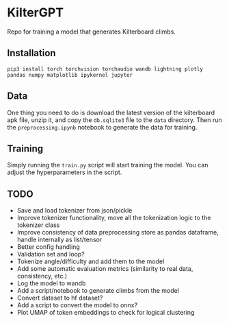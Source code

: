 # KilterGPT

Repo for training a model that generates Kilterboard climbs.

## Installation

`pip3 install torch torchvision torchaudio wandb lightning plotly pandas numpy matplotlib ipykernel jupyter`

## Data

One thing you need to do is download the latest version of the kilterboard apk file, unzip it, and copy the `db.sqlite3` file to the `data` directory.
Then run the `preprocessing.ipynb` notebook to generate the data for training.


## Training

Simply running the `train.py` script will start training the model. You can adjust the hyperparameters in the script.

## TODO

* Save and load tokenizer from json/pickle
* Improve tokenizer functionality, move all the tokenization logic to the tokenizer class
* Improve consistency of data preprocessing store as pandas dataframe, handle internally as list/tensor
* Better config handling
* Validation set and loop?
* Tokenize angle/difficulty and add them to the model
* Add some automatic evaluation metrics (similarity to real data, consistency, etc.)
* Log the model to wandb
* Add a script/notebook to generate climbs from the model
* Convert dataset to hf dataset?
* Add a script to convert the model to onnx?
* Plot UMAP of token embeddings to check for logical clustering
